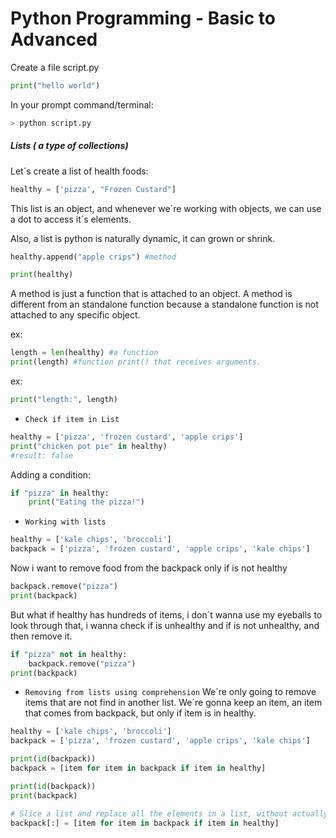 # Python Programming - Basic to Advanced

Create a file script.py

```py
print("hello world")
```

In your prompt command/terminal:

```sh
> python script.py
```

##### Lists ( a type of collections)

Let´s create a list of health foods:

```py
healthy = ['pizza', "Frozen Custard"]
```

This list is an object, and whenever we´re working with objects, we can use a dot to access it´s elements.

Also, a list is python is naturally dynamic, it can grown or shrink.

```py
healthy.append("apple crips") #method

print(healthy)

```

A method is just a function that is attached to an object. A method is different from an standalone function because a standalone function is not attached to any specific object.

ex:

```py
length = len(healthy) #a function
print(length) #function print() that receives arguments.
```

ex:

```py
print("length:", length)
```

- `Check if item in List`

```py
healthy = ['pizza', 'frozen custard', 'apple crips']
print("chicken pot pie" in healthy)
#result: false
```

Adding a condition:

```py
if "pizza" in healthy:
    print("Eating the pizza!")
```

- `Working with lists`

```py
healthy = ['kale chips', 'broccoli']
backpack = ['pizza', 'frozen custard', 'apple crips', 'kale chips']
```

Now i want to remove food from the backpack only if is not healthy

```py
backpack.remove("pizza")
print(backpack)
```

But what if healthy has hundreds of items, i don´t wanna use my eyeballs to look through that, i wanna check if is unhealthy and if is not unhealthy, and then remove it.

```py
if "pizza" not in healthy:
    backpack.remove("pizza")
print(backpack)
```

- `Removing from lists using comprehension`
  We´re only going to remove items that are not find in another list. We´re gonna keep an item, an item that comes from backpack, but only if item is in healthy.

```py
healthy = ['kale chips', 'broccoli']
backpack = ['pizza', 'frozen custard', 'apple crips', 'kale chips']

print(id(backpack))
backpack = [item for item in backpack if item in healthy]

print(id(backpack))
print(backpack)

# Slice a list and replace all the elements in a list, without actually creating a new list.
backpack[:] = [item for item in backpack if item in healthy]
```
